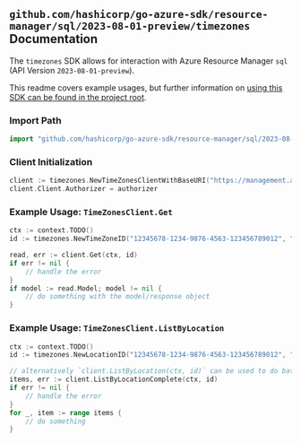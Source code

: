 
## `github.com/hashicorp/go-azure-sdk/resource-manager/sql/2023-08-01-preview/timezones` Documentation

The `timezones` SDK allows for interaction with Azure Resource Manager `sql` (API Version `2023-08-01-preview`).

This readme covers example usages, but further information on [using this SDK can be found in the project root](https://github.com/hashicorp/go-azure-sdk/tree/main/docs).

### Import Path

```go
import "github.com/hashicorp/go-azure-sdk/resource-manager/sql/2023-08-01-preview/timezones"
```


### Client Initialization

```go
client := timezones.NewTimeZonesClientWithBaseURI("https://management.azure.com")
client.Client.Authorizer = authorizer
```


### Example Usage: `TimeZonesClient.Get`

```go
ctx := context.TODO()
id := timezones.NewTimeZoneID("12345678-1234-9876-4563-123456789012", "locationName", "timeZoneId")

read, err := client.Get(ctx, id)
if err != nil {
	// handle the error
}
if model := read.Model; model != nil {
	// do something with the model/response object
}
```


### Example Usage: `TimeZonesClient.ListByLocation`

```go
ctx := context.TODO()
id := timezones.NewLocationID("12345678-1234-9876-4563-123456789012", "locationName")

// alternatively `client.ListByLocation(ctx, id)` can be used to do batched pagination
items, err := client.ListByLocationComplete(ctx, id)
if err != nil {
	// handle the error
}
for _, item := range items {
	// do something
}
```
